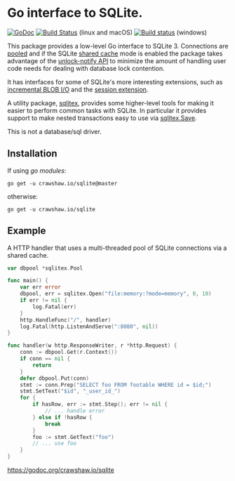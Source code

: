 # Go interface to SQLite.

[![GoDoc](https://godoc.org/crawshaw.io/sqlite?status.svg)](https://godoc.org/crawshaw.io/sqlite) [![Build Status](https://travis-ci.org/crawshaw/sqlite.svg?branch=master)](https://travis-ci.org/crawshaw/sqlite) (linux and macOS) [![Build status](https://ci.appveyor.com/api/projects/status/jh9xx6cut73ufkl8?svg=true)](https://ci.appveyor.com/project/crawshaw/sqlite) (windows)

This package provides a low-level Go interface to SQLite 3. Connections are [pooled](https://godoc.org/crawshaw.io/sqlite#Pool) and if the SQLite [shared cache](https://www.sqlite.org/sharedcache.html) mode is enabled the package takes advantage of the [unlock-notify API](https://www.sqlite.org/unlock_notify.html) to minimize the amount of handling user code needs for dealing with database lock contention.

It has interfaces for some of SQLite's more interesting extensions, such as [incremental BLOB I/O](https://www.sqlite.org/c3ref/blob_open.html) and the [session extension](https://www.sqlite.org/sessionintro.html).

A utility package, [sqlitex](https://godoc.org/crawshaw.io/sqlite/sqlitex), provides some higher-level tools for making it easier to perform common tasks with SQLite. In particular it provides support to make nested transactions easy to use via [sqlitex.Save](https://godoc.org/crawshaw.io/sqlite/sqlitex#Save).

This is not a database/sql driver.

## Installation

If using _go modules_:

```go get -u crawshaw.io/sqlite@master```

otherwise:

```go get -u crawshaw.io/sqlite```

## Example

A HTTP handler that uses a multi-threaded pool of SQLite connections via a shared cache.

```go
var dbpool *sqlitex.Pool

func main() {
	var err error
	dbpool, err = sqlitex.Open("file:memory:?mode=memory", 0, 10)
	if err != nil {
		log.Fatal(err)
	}
	http.HandleFunc("/", handler)
	log.Fatal(http.ListenAndServe(":8080", nil))
}

func handler(w http.ResponseWriter, r *http.Request) {
	conn := dbpool.Get(r.Context())
	if conn == nil {
		return
	}
	defer dbpool.Put(conn)
	stmt := conn.Prep("SELECT foo FROM footable WHERE id = $id;")
	stmt.SetText("$id", "_user_id_")
	for {
		if hasRow, err := stmt.Step(); err != nil {
			// ... handle error
		} else if !hasRow {
			break
		}
		foo := stmt.GetText("foo")
		// ... use foo
	}
}
```

https://godoc.org/crawshaw.io/sqlite
